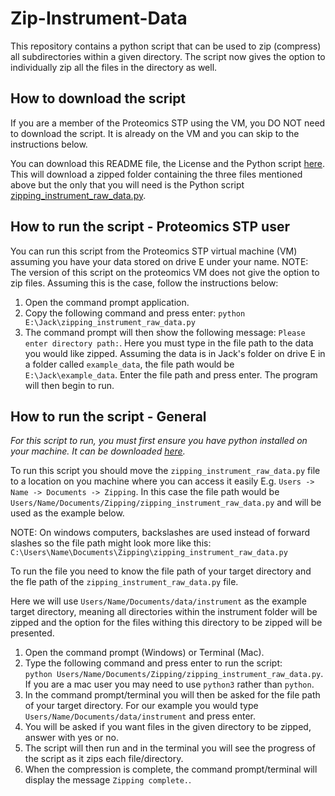 # Zip-Instrument-Data

This repository contains a python script that can be used to zip (compress) all subdirectories within a given directory. The script now gives the option to individually zip all the files in the directory as well. 

## How to download the script

If you are a member of the Proteomics STP using the VM, you DO NOT need to download the script. It is already on the VM and you can skip to the instructions below.

You can download this README file, the License and the Python script [here](https://github.com/Jack-Coutts/Zip-Instrument-Data/archive/refs/tags/v2.0.0.zip). This
will download a zipped folder containing the three files mentioned above but the only that you will need is the Python script 
[zipping_instrument_raw_data.py](https://github.com/Jack-Coutts/Zip-Instrument-Data/blob/main/zipping_instrument_raw_data.py). 

## How to run the script - Proteomics STP user

You can run this script from the Proteomics STP virtual machine (VM) assuming you have your data stored on drive E under your name. NOTE: The version of this script on the proteomics VM does not give the option to zip files. Assuming this is the case, follow the instructions below:

1. Open the command prompt application.
2. Copy the following command and press enter: `python E:\Jack\zipping_instrument_raw_data.py`
3. The command prompt will then show the following message: `Please enter directory path:`. Here you must type in the file path to the data you would like zipped. 
Assuming the data is in Jack's folder on drive E in a folder called `example_data`, the file path would be `E:\Jack\example_data`. Enter the file path and press enter. The program will then begin to run.  

## How to run the script - General

*For this script to run, you must first ensure you have python installed on your machine. It can be downloaded [here](https://www.python.org/downloads/).*

To run this script you should move the `zipping_instrument_raw_data.py` file to a location on you machine where you can access it easily E.g. `Users -> Name -> Documents -> Zipping`.
In this case the file path would be `Users/Name/Documents/Zipping/zipping_instrument_raw_data.py` and will be used as the example below. 

NOTE: On windows computers, backslashes are used instead of forward slashes so the file path might look more like this: `C:\Users\Name\Documents\Zipping\zipping_instrument_raw_data.py`

To run the file you need to know the file path of your target directory and the fle path of the `zipping_instrument_raw_data.py` file.

Here we will use `Users/Name/Documents/data/instrument` as the example target directory, meaning all directories within the instrument folder will be zipped and the option for the files withing this directory to be zipped will be presented.

1. Open the command prompt (Windows) or Terminal (Mac).
2. Type the following command and press enter to run the script:<br/>`python Users/Name/Documents/Zipping/zipping_instrument_raw_data.py`. If you are a mac user you may need to use `python3` rather than `python`.
3. In the command prompt/terminal you will then be asked for the file path of your target directory. For our example you would type `Users/Name/Documents/data/instrument` and press enter.
4. You will be asked if you want files in the given directory to be zipped, answer with yes or no.
5. The script will then run and in the terminal you will see the progress of the script as it zips each file/directory.
6. When the compression is complete, the command prompt/terminal will display the message `Zipping complete.`.


